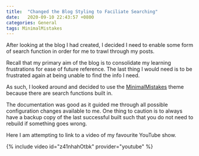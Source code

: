 ```yaml
---
title:  "Changed the Blog Styling to Faciliate Searching"
date:   2020-09-10 22:43:57 +0800
categories: General
tags: MinimalMistakes
---
```


After looking at the blog I had created, I decided I need to enable some form of search function in order for me to trawl through my posts.

Recall that my primary aim of the blog is to consolidate my learning frustrations for ease of future reference. The last thing I would need is to be frustrated again at being unable to find the info I need.

As such, I looked around and decided to use the [MinimalMistakes] theme because there are search functions built in.

The documentation was good as it guided me through all possible configuration changes available to me. One thing to caution is to always have a backup copy of the last successful built such that you do not need to rebuild if something goes wrong.

Here I am attempting to link to a video of my favourite YouTube show.

{% include video id="z41nhahOtbk" provider="youtube" %}



[MinimalMistakes]: https://mmistakes.github.io/minimal-mistakes/
